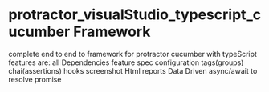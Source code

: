 # protractor_visualStudio_typescript_cucumber Framework
complete end to end to framework for protractor cucumber with typeScript
features are:
all Dependencies
feature
spec
configuration
tags(groups)
chai(assertions)
hooks
screenshot
Html reports
Data Driven
async/await to resolve promise
